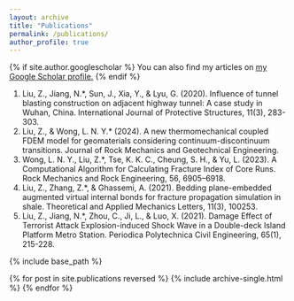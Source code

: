 ```yaml
---
layout: archive
title: "Publications"
permalink: /publications/
author_profile: true
---
```


{% if site.author.googlescholar %}
  You can also find my articles on <u><a href="{{site.author.googlescholar}}">my Google Scholar profile</a>.</u>
{% endif %}

1. Liu, Z., Jiang, N.*, Sun, J., Xia, Y., & Lyu, G. (2020). Influence of tunnel blasting construction on adjacent highway tunnel: A case study in Wuhan, China. International Journal of Protective Structures, 11(3), 283-303.
5. Liu, Z., & Wong, L. N. Y.* (2024). A new thermomechanical coupled FDEM model for geomaterials considering continuum-discontinuum transitions. Journal of Rock Mechanics and Geotechnical Engineering.
4. Wong, L. N. Y., Liu, Z.*, Tse, K. K. C., Cheung, S. H., & Yu, L. (2023). A Computational Algorithm for Calculating Fracture Index of Core Runs. Rock Mechanics and Rock Engineering, 56, 6905–6918.
3. Liu, Z., Zhang, Z.*, & Ghassemi, A. (2021). Bedding plane-embedded augmented virtual internal bonds for fracture propagation simulation in shale. Theoretical and Applied Mechanics Letters, 11(3), 100253.
2. Liu, Z., Jiang, N.*, Zhou, C., Ji, L., & Luo, X. (2021). Damage Effect of Terrorist Attack Explosion-induced Shock Wave in a Double-deck Island Platform Metro Station. Periodica Polytechnica Civil Engineering, 65(1), 215-228.


{% include base_path %}

{% for post in site.publications reversed %}
  {% include archive-single.html %}
{% endfor %}


